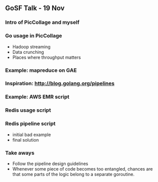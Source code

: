 GoSF Talk - 19 Nov
-----

### Intro of PicCollage and myself

### Go usage in PicCollage
* Hadoop streaming
* Data crunching
* Places where throughput matters

### Example: mapreduce on GAE

### Inspiration: http://blog.golang.org/pipelines

### Example: AWS EMR script

### Redis usage script

### Redis pipeline script
* initial bad example
* final solution

### Take aways
* Follow the pipeline design guidelines
* Whenever some piece of code becomes too entangled, chances are that some parts of the logic belong to a separate goroutine.
